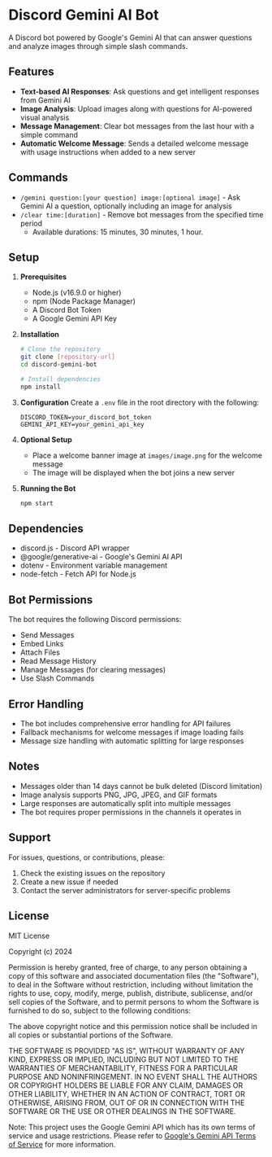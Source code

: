 # Discord Gemini AI Bot

A Discord bot powered by Google's Gemini AI that can answer questions and analyze images through simple slash commands.

## Features

- **Text-based AI Responses**: Ask questions and get intelligent responses from Gemini AI
- **Image Analysis**: Upload images along with questions for AI-powered visual analysis
- **Message Management**: Clear bot messages from the last hour with a simple command
- **Automatic Welcome Message**: Sends a detailed welcome message with usage instructions when added to a new server

## Commands

- `/gemini question:[your question] image:[optional image]` - Ask Gemini AI a question, optionally including an image for analysis
- `/clear time:[duration]` - Remove bot messages from the specified time period
  - Available durations: 15 minutes, 30 minutes, 1 hour.

## Setup

1. **Prerequisites**
   - Node.js (v16.9.0 or higher)
   - npm (Node Package Manager)
   - A Discord Bot Token
   - A Google Gemini API Key

2. **Installation**
   ```bash
   # Clone the repository
   git clone [repository-url]
   cd discord-gemini-bot

   # Install dependencies
   npm install
   ```

3. **Configuration**
   Create a `.env` file in the root directory with the following:
   ```
   DISCORD_TOKEN=your_discord_bot_token
   GEMINI_API_KEY=your_gemini_api_key
   ```

4. **Optional Setup**
   - Place a welcome banner image at `images/image.png` for the welcome message
   - The image will be displayed when the bot joins a new server

5. **Running the Bot**
   ```bash
   npm start
   ```

## Dependencies

- discord.js - Discord API wrapper
- @google/generative-ai - Google's Gemini AI API
- dotenv - Environment variable management
- node-fetch - Fetch API for Node.js

## Bot Permissions

The bot requires the following Discord permissions:
- Send Messages
- Embed Links
- Attach Files
- Read Message History
- Manage Messages (for clearing messages)
- Use Slash Commands

## Error Handling

- The bot includes comprehensive error handling for API failures
- Fallback mechanisms for welcome messages if image loading fails
- Message size handling with automatic splitting for large responses

## Notes

- Messages older than 14 days cannot be bulk deleted (Discord limitation)
- Image analysis supports PNG, JPG, JPEG, and GIF formats
- Large responses are automatically split into multiple messages
- The bot requires proper permissions in the channels it operates in

## Support

For issues, questions, or contributions, please:
1. Check the existing issues on the repository
2. Create a new issue if needed
3. Contact the server administrators for server-specific problems

## License

MIT License

Copyright (c) 2024

Permission is hereby granted, free of charge, to any person obtaining a copy of this software and associated documentation files (the "Software"), to deal in the Software without restriction, including without limitation the rights to use, copy, modify, merge, publish, distribute, sublicense, and/or sell copies of the Software, and to permit persons to whom the Software is furnished to do so, subject to the following conditions:

The above copyright notice and this permission notice shall be included in all copies or substantial portions of the Software.

THE SOFTWARE IS PROVIDED "AS IS", WITHOUT WARRANTY OF ANY KIND, EXPRESS OR IMPLIED, INCLUDING BUT NOT LIMITED TO THE WARRANTIES OF MERCHANTABILITY, FITNESS FOR A PARTICULAR PURPOSE AND NONINFRINGEMENT. IN NO EVENT SHALL THE AUTHORS OR COPYRIGHT HOLDERS BE LIABLE FOR ANY CLAIM, DAMAGES OR OTHER LIABILITY, WHETHER IN AN ACTION OF CONTRACT, TORT OR OTHERWISE, ARISING FROM, OUT OF OR IN CONNECTION WITH THE SOFTWARE OR THE USE OR OTHER DEALINGS IN THE SOFTWARE.

Note: This project uses the Google Gemini API which has its own terms of service and usage restrictions. Please refer to [Google's Gemini API Terms of Service](https://ai.google.dev/terms) for more information. 
